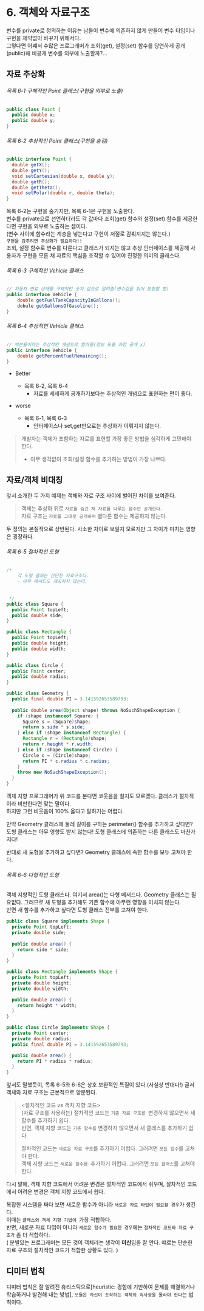 # 6. 객체와 자료구조
변수를 private로 정의하는 이유는 남들이 변수에 의존하지 않게 만들어 변수 타입이나 구현을 제약없이 바꾸기 위해서다.    
그렇다면 어쨰서 수많은 프로그래머가 조회(get), 설정(set) 함수를 당연하게 공개(public)해 비공개 변수를 외부에 노출할까?...  

## 자료 추상화

###### 목록 6-1 구체적인 Point 클래스(구현을 외부로 노출)
~~~java
public class Point { 
  public double x; 
  public double y;
}
~~~

###### 목록 6-2 추상적인 Point 클래스(구현을 숨김)
~~~java
public interface Point {
  double getX();
  double getY();
  void setCartesian(double x, double y); 
  double getR();
  double getTheta();
  void setPolar(double r, double theta); 
}
~~~
목록 6-2는 구현을 숨기지만, 목록 6-1은 구현을 노출한다.  
변수를 private으로 선언하더라도 각 값마다 조회(get) 함수와 설정(set) 함수를 제공한다면 구현을 외부로 노출하는 셈이다.  
(변수 사이에 함수라는 계층을 넣는다고 구현이 저절로 감춰지지는 않는다.)  
`구현을 감추려면 추상화가 필요하다!!`  
조회, 설정 함수로 변수를 다룬다고 클래스가 되지는 않고 추상 인터페이스를 제공해 사용자가 구현을 모른 채 자료의 핵심을 조작할 수 있어야 진정한 의미의 클래스다.

###### 목록 6-3 구체적인 Vehicle  클래스
~~~java
// 자동차 연료 상태를 구체적인 숫자 값으로 알려줌(변수값을 읽어 본환할 뿐)
public interface Vehicle {
	double getFuelTankCapacityInGallons();
	dobule getGallonsOfGasoline();
}
~~~

###### 목록 6-4 추상적인 Vehicle 클래스
~~~java
// 백분율이라는 추상적인 개념으로 알려줌(정보 도출 과정 공개 x)
public interface Vehicle {
	double getPercentFuelRemaining();
}
~~~
+ Better
	+ 목록 6-2, 목록 6-4
		+ 자료를 세세하게 공개하기보다는 추상적인 개념으로 표현하는 편이 좋다.
		
+ worse
	+ 목록 6-1, 목록 6-3
		+ 인터페이스나 set,get만으로는 추상화가 이뤄지지 않는다.

> 개발자는 객체가 포함하는 자료를 표현할 가장 좋은 방법을 심각하게 고민해야 한다.  
> - 아무 생각없이 조회/설정 함수를 추가하는 방법이 가장 나쁘다.  

## 자료/객체 비대칭
앞서 소개한 두 가지 예제는 객체와 자료 구조 사이에 벌어진 차이를 보여준다.    
> 객체는 추상화 뒤로 `자료를 숨긴 채 자료를 다루는 함수만 공개한다`.   
> 자료 구조는 `자료를 그대로 공개하며` 별다른 함수는 제공하지 않는다.  

두 정의는 본질적으로 상반된다. 사소한 차이로 보일지 모르지만 그 차이가 미치는 영향은 굉장하다.  
###### 목록 6-5 절차적인 도형
```java
/*
	각 도형 클래는 간단한 자료구조다.
	- 아무 메서드도 제공하지 않는다.
	
	
 */
public class Square { 
  public Point topLeft; 
  public double side;
}

public class Rectangle { 
  public Point topLeft; 
  public double height; 
  public double width;
}

public class Circle { 
  public Point center; 
  public double radius;
}

public class Geometry {
  public final double PI = 3.141592653589793;
  
  public double area(Object shape) throws NoSuchShapeException {
    if (shape instanceof Square) { 
      Square s = (Square)shape; 
      return s.side * s.side;
    } else if (shape instanceof Rectangle) { 
      Rectangle r = (Rectangle)shape; 
      return r.height * r.width;
    } else if (shape instanceof Circle) {
      Circle c = (Circle)shape;
      return PI * c.radius * c.radius; 
    }
    throw new NoSuchShapeException(); 
  }
}
```
객체 지향 프로그래머가 위 코드를 본다면 코웃음을 칠지도 모르겠다. 클래스가 절차적이라 비판한다면 맞는 말이다.  
하지만 그런 비웃음이 100% 옳다고 말하기는 어렵다.   

만약 Geometry 클래스에 둘레 길이를 구하는 perimeter() 함수를 추가하고 싶다면?    
도형 클래스는 아무 영향도 받지 않는다! 도형 클래스에 의존하는 다른 클래스도 마찬가지다!  

반대로 새 도형을 추가하고 싶다면? 
Geometry 클래스에 속한 함수를 모두 고쳐야 한다. 

###### 목록 6-6 다형적인 도형
객체 지향적인 도형 클래스다. 여기서 area()는 다형 메서드다. Geometry 클래스는 필요없다. 그러므로 새 도형을 추가해도 기존 함수에 아무런 영향을 미치지 않는다.  
반면 새 함수를 추가하고 싶다면 도형 클래스 전부를 고쳐야 한다.
~~~java
public class Square implements Shape { 
  private Point topLeft;
  private double side;
  
  public double area() { 
    return side * side;
  } 
}

public class Rectangle implements Shape { 
  private Point topLeft;
  private double height;
  private double width;

  public double area() { 
    return height * width;
  } 
}

public class Circle implements Shape { 
  private Point center;
  private double radius;
  public final double PI = 3.141592653589793;

  public double area() {
    return PI * radius * radius;
  } 
}
~~~
앞서도 말했듯이, 목록 6-5와 6-6은 상호 보완적인 특질이 있다.(사실상 반대다!) 글서 객체와 자료 구조는 근본적으로 양분된다.  
> <절차적인 코드 vs 객치 지향 코드>  
> (자료 구조를 사용하는) 절차적인 코드는 `기존 자료 구조를 `변경하지 않으면서 새 함수를 추가하기 쉽다.  
> 반면, 객체 지향 코드는 `기존 함수를` 변경하지 않으면서 새 클래스를 추가하기 쉽다.
>
> 절차적인 코드는 `새로운 자료 구조`를 추가하기 어렵다. 그러려면 `모든 함수`를 고쳐야 한다.  
> 객체 지향 코드는 `새로운 함수를 `추가하기 어렵다. 그러려면 `모든 클래스`를 고쳐야 한다.  

다시 말해, 객체 지향 코드에서 어려운 변경은 절차적인 코드에서 쉬우며, 절차적인 코드에서 어려운 변경은 객체 지향 코드에서 쉽다.  

복잡한 시스템을 짜다 보면 새로운 함수가 아니라 `새로운 자료 타입이 필요할 경우`가 생긴다.  
이때는 `클래스와 객체 지향 기법이 `가장 적합하다.  
반면, 새로운 자료 타입이 아니라 `새로운 함수가 필요한 경우`에는 `절차적인 코드와 자료 구조가` 좀 더 적합하다.  
( 분별있는 프로그래머는 모든 것이 객체라는 생각이 **미신**임을 잘 안다. 떄로는 단순한 자료 구조와 절차적인 코드가 적합한 상황도 있다. )  

## 디미터 법칙
디미터 법칙은 잘 알려진 휴리스틱으로[heuristic: 경험에 기반하여 문제를 해결하거나 학습하거나 발견해 내는 방법], `모듈은 자신이 조작하는 객체의 속사정을 몰라야 한다`는 법칙이다.